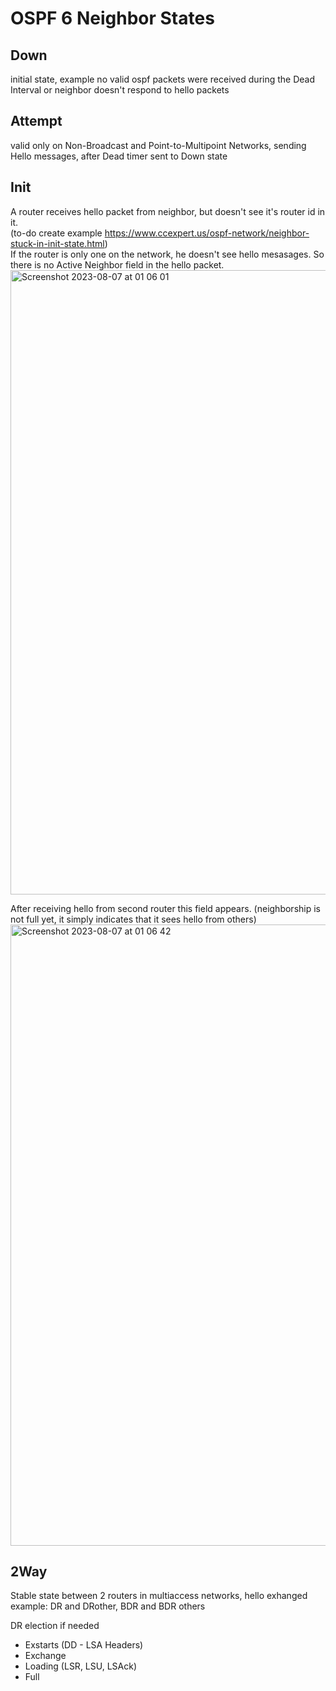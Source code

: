 # OSPF 6 Neighbor States
## Down  
initial state, example no valid ospf packets were received during the Dead Interval or neighbor doesn't respond to hello packets
## Attempt 
valid only on Non-Broadcast and Point-to-Multipoint Networks, sending Hello messages, after Dead timer sent to Down state
## Init
A router receives hello packet from neighbor, but doesn't see it's router id in it.  
(to-do create example <https://www.ccexpert.us/ospf-network/neighbor-stuck-in-init-state.html>)  
If the router is only one on the network, he doesn't see hello mesasages. So there is no Active Neighbor field in the hello packet.  
<img width="999" alt="Screenshot 2023-08-07 at 01 06 01" src="https://github.com/DariaShantalova/dariashantalova.github.io/assets/34622678/7aa40ebf-9551-427e-b404-875f4d519466">

After receiving hello from second router this field appears. (neighborship is not full yet, it simply indicates that it sees hello from others)  
<img width="994" alt="Screenshot 2023-08-07 at 01 06 42" src="https://github.com/DariaShantalova/dariashantalova.github.io/assets/34622678/e18d7ff2-b63d-46e9-bc29-7c6b659b76ef">
## 2Way
Stable state between 2 routers in multiaccess networks, hello exhanged
example: DR and DRother, BDR and BDR others
  
  DR election if needed
* Exstarts (DD - LSA Headers)
* Exchange
* Loading (LSR, LSU, LSAck)
* Full
   
